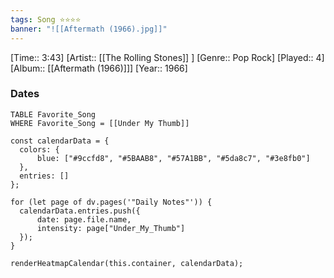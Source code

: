 ```yaml
---
tags: Song ⭐⭐⭐⭐ 
banner: "![[Aftermath (1966).jpg]]"
---
```

[Time:: 3:43]
[Artist:: [[The Rolling Stones]] ]
[Genre:: Pop Rock]
[Played:: 4]
[Album:: [[Aftermath (1966)]]]
[Year:: 1966]
### Dates
````dataview
TABLE Favorite_Song
WHERE Favorite_Song = [[Under My Thumb]]
````
  ```dataviewjs
const calendarData = { 
	colors: { 
		blue: ["#9ccfd8", "#5BAAB8", "#57A1BB", "#5da8c7", "#3e8fb0"] 
	}, 
	entries: [] 
}; 

for (let page of dv.pages('"Daily Notes"')) { 
	calendarData.entries.push({ 
		date: page.file.name, 
		intensity: page["Under_My_Thumb"]
	}); 
} 

renderHeatmapCalendar(this.container, calendarData);
```
